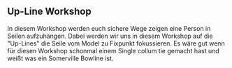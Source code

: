 ## Up-Line Workshop

In diesem Workshop werden euch sichere Wege zeigen eine Person in Seilen aufzuhängen. 
Dabei werden wir uns in diesem Workshop auf die "Up-Lines" die Seile vom Model zu Fixpunkt fokussieren.
Es wäre gut wenn für diesen Workshop schonmal einem Single collum tie gemacht hast und weißt was ein Somerville Bowline ist.